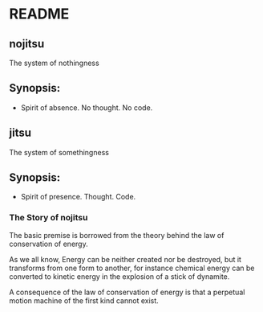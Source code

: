 # README

nojitsu
-------
The system of nothingness

## Synopsis:
 - Spirit of absence. No thought. No code. 


jitsu   
-----
The system of somethingness

## Synopsis:
 - Spirit of presence. Thought. Code. 

### The Story of nojitsu
The basic premise is borrowed from the theory behind the law of conservation of energy.

As we all know, Energy can be neither created nor be destroyed, but it transforms from one form to another, for instance chemical energy can be converted to kinetic energy in the explosion of a stick of dynamite.

A consequence of the law of conservation of energy is that a perpetual motion machine of the first kind cannot exist.
